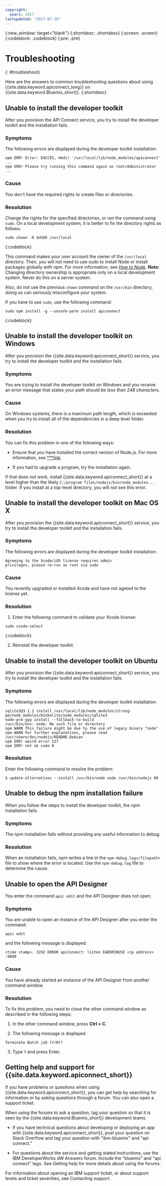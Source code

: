 ```yaml
---
copyright:
  years: 2017
lastupdated: "2017-07-10"
---
```


{:new_window: target="blank"}
{:shortdesc: .shortdesc}
{:screen: .screen}
{:codeblock: .codeblock}
{:pre: .pre}

# Troubleshooting
{: #troubleshoot}

Here are the answers to common troubleshooting questions about using {{site.data.keyword.apiconnect_long}} on {{site.data.keyword.Bluemix_short}}.
{:shortdesc}

## Unable to install the developer toolkit

After you provision the API Connect service, you try to install the developer toolkit and
the installation fails.

### Symptoms

The following errors are displayed during the developer toolkit
installation:
```
npm ERR! Error: EACCES, mkdir '/usr/local/lib/node_modules/apiconnect'
...
npm ERR! Please try running this command again as root/Administrator
...
```

### Cause

You don't have the required rights to create files or directories.

### Resolution

Change the rights for the specified directories, or run the command using
```sudo```. On a local development system, it is better to fix the directory rights as
follows:

```
sudo chown -R $USER /usr/local
```
{:codeblock}

This command makes your user account the owner of the ```/usr/local``` directory. Then, you will not need to use sudo to
install Node or install packages globally with npm. For more information, see [How to Node](http://howtonode.org/introduction-to-npm). **Note:** Changing directory ownership is appropriate only on a local development system.
Never do this on a server system.

Also, do not use the previous
```chown``` command on the ```/usr/bin``` directory;
doing so can seriously misconfigure your system.

If you have to use ```sudo```, use
the following command:
```
sudo npm install -g --unsafe-perm install apiconnect
```
{:codeblock}

## Unable to install the developer toolkit on Windows

After you provision the {{site.data.keyword.apiconnect_short}} service, you try to install the
developer toolkit and the installation fails.

### Symptoms

You are trying to install the developer toolkit on Windows and you receive an error message that states your *path should be less than 248 characters*.

### Cause

On Windows systems, there is a maximum path length,
which is exceeded when you try to install all of the dependencies in a deep level folder.

### Resolution

You can fix this problem in one of the following ways:

- Ensure that you have installed the correct version of Node.js. For more information, see [***link](apic_001.html).

- If you had to upgrade a program, try the installation again.

If that does not work, install {{site.data.keyword.apiconnect_short}} at a level
higher than the likely ```C:/program files/nodejs/bin/node_modules...``` folder. If you
install at a top-level directory, you will not see this error.

## Unable to install the developer toolkit on Mac OS X

After you provision the {{site.data.keyword.apiconnect_short}} service, you try to install the
developer toolkit and the installation fails.

### Symptoms

The following errors are displayed during the developer toolkit
installation:
```
Agreeing to the Xcode/iOS license requires admin 
privileges, please re-run as root via sudo
```

### Cause

You recently upgraded or installed Xcode and have not agreed to the license
yet.

### Resolution

1. Enter the following command to validate your Xcode license:
```
sudo xcode-select
```
{:codeblock}

2. Reinstall the developer toolkit.


## Unable to install the developer toolkit on Ubuntu

After you provision the {{site.data.keyword.apiconnect_short}} service, you try to install the
developer toolkit and the installation fails.

### Symptoms

The following errors are displayed during the developer toolkit
installation:
```
sqlite3@3.1.1 install /usr/local/lib/node_modules/strong-pm/node_modules/minkelite/node_modules/sqlite3 
node-pre-gyp install --fallback-to-build 
/usr/bin/env: node: No such file or directory 
npm WARN This failure might be due to the use of legacy binary "node" 
npm WARN For further explanations, please read /usr/share/doc/nodejs/README.Debian 
npm ERR! weird error 127 
npm ERR! not ok code 0
```

### Resolution

Enter the following command to resolve the
problem:
```
$ update-alternatives --install /usr/bin/node node /usr/bin/nodejs 99
```

## Unable to debug the npm installation failure

When you follow the steps to install the developer toolkit, the npm installation
fails.

### Symptoms

The npm installation fails without providing any useful information to
debug.

### Resolution

When an installation fails, npm writes a line in the ```npm-debug.log</filepath>```
file to show where the error is located. Use the ```npm-debug.log``` file to determine
the cause.

## Unable to open the API Designer

You enter the command ```apic edit``` and the API Designer does not
open.

### Symptoms

You are unable to open an instance of the API Designer after you enter the command:
```
apic edit
```
and the following message is displayed:

```
<time stamp>. 329Z ERROR apiConnect: listen EADDRINUSE <ip address> :9000
```

### Cause

You have already started an instance of the API Designer from another command
window.

### Resolution

To fix this problem, you need to close the other command window as described in the
following steps:

1. In the other command window, press **Ctrl + C**.

2. The following message is displayed.
```
Terminate Batch job (Y/N)?
```

3. Type ```Y``` and press Enter.

## Getting help and support for {{site.data.keyword.apiconnect_short}}

If you have problems or questions when using {{site.data.keyword.apiconnect_short}}, you can get help by searching for information or by asking questions through a forum. You can also open a support ticket.

When using the forums to ask a question, tag your question so that it is seen by the {{site.data.keyword.Bluemix_short}} development teams. 

- If you have technical questions about developing or deploying an app with {{site.data.keyword.apiconnect_short}}, post your question on Stack Overflow and tag your question with "ibm-bluemix" and "api connect."

- For questions about the service and getting stated instructions, use the IBM DeveloperWorks dW Answers forum. Include the "bluemix" and "api connect" tags.
See Getting help for more details about using the forums. 

For information about opening an IBM support ticket, or about support levels and ticket severities, see Contacting support.
 

